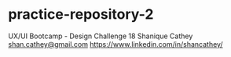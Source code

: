 # practice-repository-2
UX/UI Bootcamp - Design Challenge 18
Shanique Cathey
shan.cathey@gmail.com
https://www.linkedin.com/in/shancathey/
